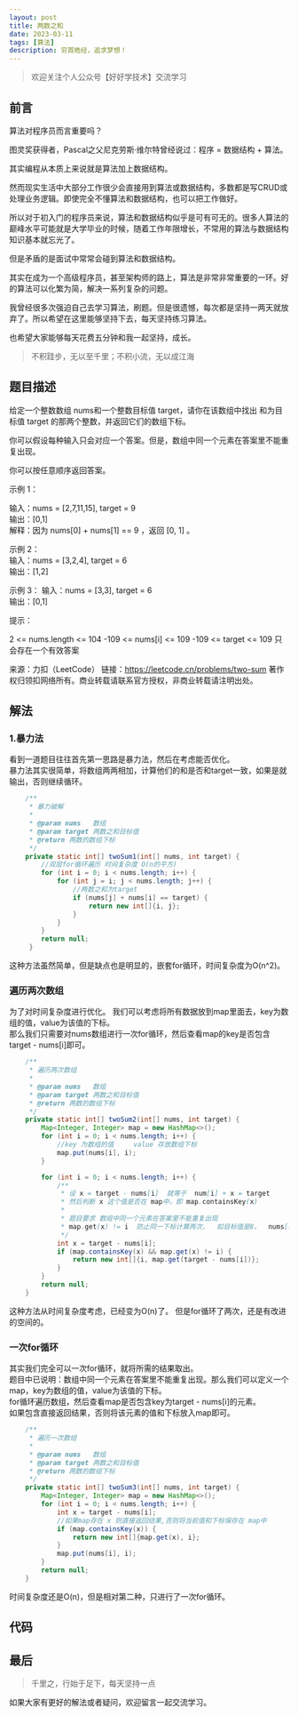 ```yaml
---
layout: post
title: 两数之和
date: 2023-03-11
tags: [算法]
description: 穷首皓经，追求梦想！
---
```


>欢迎关注个人公众号【好好学技术】交流学习

## 前言

算法对程序员而言重要吗？

图灵奖获得者，Pascal之父尼克劳斯·维尔特曾经说过：程序 = 数据结构 + 算法。  

其实编程从本质上来说就是算法加上数据结构。

然而现实生活中大部分工作很少会直接用到算法或数据结构，多数都是写CRUD或处理业务逻辑。即使完全不懂算法和数据结构，也可以把工作做好。

所以对于初入门的程序员来说，算法和数据结构似乎是可有可无的。很多人算法的巅峰水平可能就是大学毕业的时候，随着工作年限增长，不常用的算法与数据结构知识基本就忘光了。

但是矛盾的是面试中常常会碰到算法和数据结构。

其实在成为一个高级程序员，甚至架构师的路上，算法是非常非常重要的一环。好的算法可以化繁为简，解决一系列复杂的问题。

我曾经很多次强迫自己去学习算法，刷题。但是很遗憾，每次都是坚持一两天就放弃了。所以希望在这里能够坚持下去，每天坚持练习算法。

也希望大家能够每天花费五分钟和我一起坚持，成长。

>不积跬步，无以至千里；不积小流，无以成江海

## 题目描述
给定一个整数数组 nums和一个整数目标值 target，请你在该数组中找出 和为目标值 target 的那两个整数，并返回它们的数组下标。

你可以假设每种输入只会对应一个答案。但是，数组中同一个元素在答案里不能重复出现。

你可以按任意顺序返回答案。

示例 1：

输入：nums = [2,7,11,15], target = 9  
输出：[0,1]  
解释：因为 nums[0] + nums[1] == 9 ，返回 [0, 1] 。  

示例 2：  
输入：nums = [3,2,4], target = 6  
输出：[1,2]  

示例 3：
输入：nums = [3,3], target = 6  
输出：[0,1]  

提示：

2 <= nums.length <= 104
-109 <= nums[i] <= 109
-109 <= target <= 109
只会存在一个有效答案


来源：力扣（LeetCode）
链接：https://leetcode.cn/problems/two-sum
著作权归领扣网络所有。商业转载请联系官方授权，非商业转载请注明出处。

## 解法
### 1.暴力法
看到一道题目往往首先第一思路是暴力法，然后在考虑能否优化。  
暴力法其实很简单，将数组两两相加，计算他们的和是否和target一致，如果是就输出，否则继续循环。

```java
    /**
     * 暴力破解
     *
     * @param nums   数组
     * @param target 两数之和目标值
     * @return 两数的数组下标
     */
    private static int[] twoSum1(int[] nums, int target) {
        //双层for循环遍历 时间复杂度 O(n的平方)
        for (int i = 0; i < nums.length; i++) {
            for (int j = i; j < nums.length; j++) {
                //两数之和为target
                if (nums[j] + nums[i] == target) {
                    return new int[]{i, j};
                }
            }
        }
        return null;
     }
```
这种方法虽然简单，但是缺点也是明显的，嵌套for循环，时间复杂度为O(n^2)。  

### 遍历两次数组
为了对时间复杂度进行优化。 我们可以考虑将所有数据放到map里面去，key为数组的值，value为该值的下标。  
那么我们只需要对nums数组进行一次for循环，然后查看map的key是否包含target - nums[i]即可。
```java
    /**
     * 遍历两次数组
     *
     * @param nums   数组
     * @param target 两数之和目标值
     * @return 两数的数组下标
     */
    private static int[] twoSum2(int[] nums, int target) {
        Map<Integer, Integer> map = new HashMap<>();
        for (int i = 0; i < nums.length; i++) {
            //key 为数组的值     value 存放数组下标
            map.put(nums[i], i);
        }

        for (int i = 0; i < nums.length; i++) {
            /**
             * 设 x = target - nums[i]  就等于  num[i] + x = target
             * 然后判断 x 这个值是否在 map中，即 map.containsKey(x)
             *
             * 题目要求 数组中同一个元素在答案里不能重复出现
             * map.get(x) != i  防止同一下标计算两次，  如目标值是8，  nums[2] = 4 , 则会返回 4,4
             */
            int x = target - nums[i];
            if (map.containsKey(x) && map.get(x) != i) {
                return new int[]{i, map.get(target - nums[i])};
            }
        }
        return null;
    }
```

这种方法从时间复杂度考虑，已经变为O(n)了。 但是for循环了两次，还是有改进的空间的。

### 一次for循环
其实我们完全可以一次for循环，就将所需的结果取出。  
题目中已说明：数组中同一个元素在答案里不能重复出现。那么我们可以定义一个map，key为数组的值，value为该值的下标。  
for循环遍历数组，然后查看map是否包含key为target - nums[i]的元素。  
如果包含直接返回结果，否则将该元素的值和下标放入map即可。

```java
    /**
     * 遍历一次数组
     *
     * @param nums   数组
     * @param target 两数之和目标值
     * @return 两数的数组下标
     */
    private static int[] twoSum3(int[] nums, int target) {
        Map<Integer, Integer> map = new HashMap<>();
        for (int i = 0; i < nums.length; i++) {
            int x = target - nums[i];
            //如果map存在 x 则直接返回结果,否则将当前值和下标保存在 map中
            if (map.containsKey(x)) {
                return new int[]{map.get(x), i};
            }
            map.put(nums[i], i);
        }
        return null;
    }
```
时间复杂度还是O(n)，但是相对第二种，只进行了一次for循环。


## 代码



## 最后
>千里之，行始于足下，每天坚持一点

如果大家有更好的解法或者疑问，欢迎留言一起交流学习。